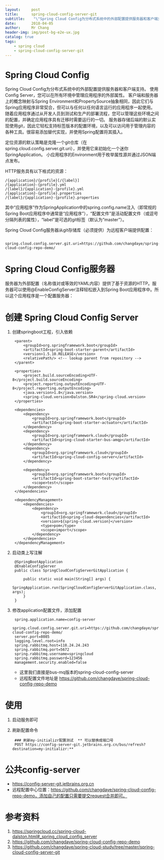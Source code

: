 ```yaml
---
layout:     post
title:     	spring-cloud-config-server-git
subtitle:    "\"Spring Cloud Config为分布式系统中的外部配置提供服务器和客户端支持\""
date:       2018-04-05
author:     Mr Chang
header-img: img/post-bg-e2e-ux.jpg
catalog: true
tags:
    - spring cloud
    - spring-cloud-config-server-git
---
```


# Spring Cloud Config

Spring Cloud Config为分布式系统中的外部配置提供服务器和客户端支持。
使用Config Server，您可以在所有环境中管理应用程序的外部属性。
客户端和服务器上的概念映射与Spring Environment和PropertySource抽象相同，因此它们与Spring应用程序非常契合，但可以与任何以任何语言运行的应用程序一起使用。
随着应用程序通过从开发人员到测试和生产的部署流程，您可以管理这些环境之间的配置，并确定应用程序具有迁移时需要运行的一切。
服务器存储后端的默认实现使用git，因此它轻松支持标签版本的配置环境，以及可以访问用于管理内容的各种工具。很容易添加替代实现，并使用Spring配置将其插入。

定位资源的默认策略是克隆一个git仓库（在spring.cloud.config.server.git.uri），并使用它来初始化一个迷你SpringApplication。
小应用程序的Environment用于枚举属性源并通过JSON端点发布。

HTTP服务具有以下格式的资源：

    /{application}/{profile}[/{label}]
    /{application}-{profile}.yml
    /{label}/{application}-{profile}.yml
    /{application}-{profile}.properties
    /{label}/{application}-{profile}.properties
    
    
其中“应用程序”作为SpringApplication中的spring.config.name注入（即常规的Spring Boot应用程序中通常是“应用程序”），“配置文件”是活动配置文件（或逗号分隔列表的属性），“label”是可选的git标签（默认为“master”）。

Spring Cloud Config服务器从git存储库（必须提供）为远程客户端提供配置：

		spring.cloud.config.server.git.uri=https://github.com/changdaye/spring-cloud-config-repo-demo/


# Spring Cloud Config服务器


服务器为外部配置（名称值对或等效的YAML内容）提供了基于资源的HTTP。服务器可以使用@EnableConfigServer注释轻松嵌入到Spring Boot应用程序中。所以这个应用程序是一个配置服务器：


# 创建 Spring Cloud Config Server

1. 创建springboot工程，引入依赖

	    <parent>
	        <groupId>org.springframework.boot</groupId>
	        <artifactId>spring-boot-starter-parent</artifactId>
	        <version>1.5.10.RELEASE</version>
	        <relativePath/> <!-- lookup parent from repository -->
	    </parent>
	
	    <properties>
	        <project.build.sourceEncoding>UTF-8</project.build.sourceEncoding>
	        <project.reporting.outputEncoding>UTF-8</project.reporting.outputEncoding>
	        <java.version>1.8</java.version>
	        <spring-cloud.version>Dalston.SR4</spring-cloud.version>
	    </properties>
	
	    <dependencies>
	        <dependency>
	            <groupId>org.springframework.boot</groupId>
	            <artifactId>spring-boot-starter-actuator</artifactId>
	        </dependency>
	        <dependency>
	            <groupId>org.springframework.cloud</groupId>
	            <artifactId>spring-cloud-starter-bus-amqp</artifactId>
	        </dependency>
	        <dependency>
	            <groupId>org.springframework.cloud</groupId>
	            <artifactId>spring-cloud-config-server</artifactId>
	        </dependency>
	
	        <dependency>
	            <groupId>org.springframework.boot</groupId>
	            <artifactId>spring-boot-starter-test</artifactId>
	            <scope>test</scope>
	        </dependency>
	    </dependencies>
	
	    <dependencyManagement>
	        <dependencies>
	            <dependency>
	                <groupId>org.springframework.cloud</groupId>
	                <artifactId>spring-cloud-dependencies</artifactId>
	                <version>${spring-cloud.version}</version>
	                <type>pom</type>
	                <scope>import</scope>
	            </dependency>
	        </dependencies>
	    </dependencyManagement>
	    
	    
2. 启动类上写注解

		@SpringBootApplication
		@EnableConfigServer
		public class SpringCloudConfigServerGitApplication {
		
		    public static void main(String[] args) {
		        SpringApplication.run(SpringCloudConfigServerGitApplication.class, args);
		    }
		}
		
3. 修改application配置文件，添加配置
		
		spring.application.name=config-server
		spring.cloud.config.server.git.uri=https://github.com/changdaye/spring-cloud-config-repo-demo/
		server.port=8085
		logging.level.root=info
		spring.rabbitmq.host=118.24.24.243
		spring.rabbitmq.port=5672
		spring.rabbitmq.username=springcloud
		spring.rabbitmq.password=123456
		management.security.enabled=false
		
	* 这里我们直接是bus-mq版本的spring-cloud-config-server
	* 远程配置文件地址是 https://github.com/changdaye/spring-cloud-config-repo-demo

# 使用

1. 启动服务即可
2. 刷新配置命令 

		### 刷新my-initializr配置测试  ** 可以替换成端口号
		POST https://config-server-git.jetbrains.org.cn/bus/refresh?destination=my-initializr:**

# 公共config-server

* https://config-server-git.jetbrains.org.cn
* 远程配置中心位置：https://github.com/changdaye/spring-cloud-config-repo-demo，添加自己的配置只需要提交request合并即可。


# 参考资料

1. https://springcloud.cc/spring-cloud-dalston.html#_spring_cloud_config_server
2. https://github.com/changdaye/spring-cloud-config-repo-demo
3. https://github.com/changdaye/spring-cloud-study/tree/master/spring-cloud-config-server-git 



